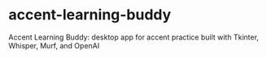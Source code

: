 # accent-learning-buddy
Accent Learning Buddy: desktop app for accent practice built with Tkinter, Whisper, Murf, and OpenAI
